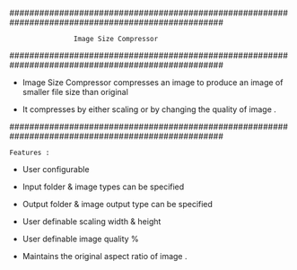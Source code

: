 ###################################################################################################


					Image Size Compressor


###################################################################################################


- Image Size  Compressor compresses an image to produce an image of smaller file size than original 

- It compresses by either scaling or by changing the quality of image .

###################################################################################################

	Features :


- User configurable 

- Input folder & image types can be specified 

- Output folder & image output type can be specified 

- User definable scaling width & height

- User definable image quality % 

- Maintains the original aspect ratio of image . 

